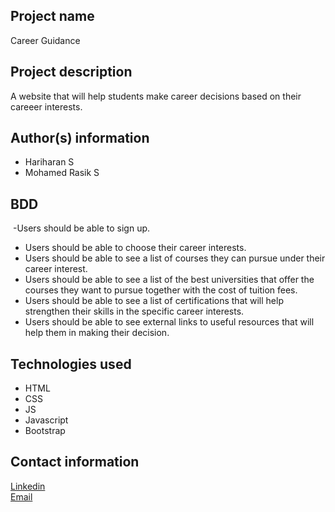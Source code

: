 ## Project name
Career Guidance
​
## Project description
A website that will help students make career decisions based on their careeer interests. 

## Author(s) information
  - Hariharan S
  - Mohamed Rasik S
  

## BDD
    
​ -Users should be able to sign up.
 - Users should be able to choose their career interests. 
 - Users should be able to see  a list of courses they can pursue under their career interest. 
 - Users should be able to see a  list of  the best universities that offer the courses they want to pursue together with the cost of tuition fees.
 - Users should be able to see a list of certifications that will help strengthen their skills in the specific career interests. 
 - Users should be able to see external links to  useful resources that will help them in making their decision. 


## Technologies used
 - HTML
 - CSS
 - JS
 - Javascript
 - Bootstrap
  
## Contact information
[Linkedin](https://www.linkedin.com/in/hari-haran-s-5b18b0232/)<br>
[Email](hariharan03.eng@gmail.com)
    
